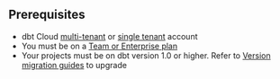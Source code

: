 ## Prerequisites

- dbt Cloud [multi-tenant](/docs/cloud/about-cloud/tenancy#multi-tenant) or [single tenant](/docs/cloud/about-cloud/tenancy#single-tenant) account
- You must be on a [Team or Enterprise plan](https://www.getdbt.com/pricing/)
- Your projects must be on dbt version 1.0 or higher. Refer to [Version migration guides](/guides/migration/versions) to upgrade

